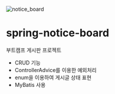 ![notice_board](https://user-images.githubusercontent.com/86705580/202839071-a28946f2-7da9-4a74-9603-e8d4e8d5afa8.png)
# spring-notice-board
부트캠프 게시판 프로젝트

-  CRUD 기능
-  ControllerAdvice를 이용한 예외처리
-  enum을 이용하여 게시글 상태 표현 
-  MyBatis 사용
